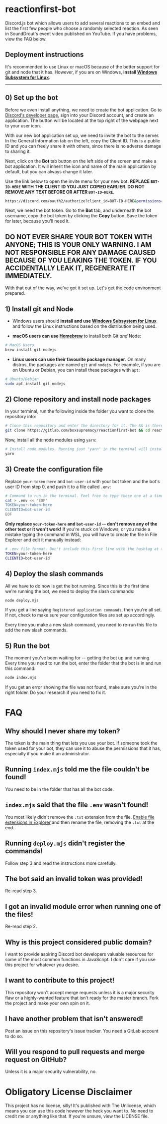 # reactionfirst-bot

Discord.js bot which allows users to add several reactions to an embed and list the first few people who choose a randomly selected reaction. As seen in SoundDrout's event video published on YouTube. If you have problems, view the FAQ below.

## Deployment instructions

It's recommended to use Linux or macOS because of the better support for git and node that it has. However, if you are on Windows, **install [Windows Subsystem for Linux](https://docs.microsoft.com/en-us/windows/wsl/install)**.

---

## 0) Set up the bot

Before we even install anything, we need to create the bot application. Go to [Discord's developer page](https://discord.com/developers), sign into your Discord account, and create an application. The button will be located at the top right of the webpage next to your user icon.

With our new bot application set up, we need to invite the bot to the server. In the General Information tab on the left, copy the Client ID. This is a public ID and you can freely share it with others, since there is no adverse damage to sharing it.

Next, click on the **Bot** tab button on the left side of the screen and make a bot application. It will inherit the icon and name of the main application by default, but you can always change it later.

Use the link below to open the invite menu for your new bot. **REPLACE `BOT-ID-HERE` WITH THE CLIENT ID YOU JUST COPIED EARLIER. DO NOT REMOVE ANY TEXT BEFORE OR AFTER `BOT-ID-HERE`.**

```sh
https://discord.com/oauth2/authorize?client_id=BOT-ID-HERE&permissions=274878196800&scope=applications.commands%20bot
```

Next, we need the bot token. Go to the **Bot** tab, and underneath the bot username, copy the bot token by clicking the **Copy** button. Save the token for later, because you'll need it.

## **DO NOT EVER SHARE YOUR BOT TOKEN WITH ANYONE; THIS IS YOUR ONLY WARNING. I AM NOT RESPONSIBLE FOR ANY DAMAGE CAUSED BECAUSE OF YOU LEAKING THE TOKEN. IF YOU ACCIDENTALLY LEAK IT, REGENERATE IT IMMEDIATELY.**

With that out of the way, we've got it set up. Let's get the code environment prepared.

## 1) Install git and Node

-   Windows users should **install and use [Windows Subsystem for Linux](https://docs.microsoft.com/en-us/windows/wsl/install)** and follow the Linux instructions based on the distribution being used.

-   **macOS users can use [Homebrew](https://brew.sh)** to install both Git _and_ Node:

```sh
# MacOS Users
brew install git nodejs
```

-   **Linux users can use their favourite package manager**. On many distros, the packages are named `git` and `nodejs`. For example, if you are on Ubuntu or Debian, you can install these packages with `apt`:

```sh
# Ubuntu/Debian
sudo apt install git nodejs
```

## 2) Clone repository and install node packages

In your terminal, run the following inside the folder you want to clone the repository into:

```sh
# Clone this repository and enter the directory for it. The && is there to prevent you from entering a nonexistent directory in case the clone fails.
git clone https://gitlab.com/boxsupremacy/reactionfirst-bot && cd reactionfirst-bot
```

Now, install all the node modules using `yarn`:

```sh
# Install node modules. Running just "yarn" in the terminal will install all necessary packages if a "package.json" file exists, in which case it does.
yarn
```

## 3) Create the configuration file

Replace `your-token-here` and `bot-user-id` with your bot token and the bot's user ID from step 0, and push it to a file called `.env`:

```sh
# Command to run in the terminal. Feel free to type these one at a time.
cat > .env << 'EOF'
TOKEN=your-token-here
CLIENTID=bot-user-id
EOF
```

**Only replace `your-token-here` and `bot-user-id` -- don't remove any of the other text or it won't work!** If you're stuck on Windows, or you made a mistake typing the command in WSL, you will have to create the file in File Explorer and edit it manually instead:

```sh
# .env file format. Don't include this first line with the hashtag at the start of it.
TOKEN=your-token-here
CLIENTID=bot-user-id
```

## 4) Deploy the slash commands

All we have to do now is get the bot running. Since this is the first time we're running the bot, we need to deploy the slash commands:

```sh
node deploy.mjs
```

If you get a line saying `Registered application commands`, then you're all set. If not, check to make sure your configuration files are set up accordingly.

Every time you make a new slash command, you need to re-run this file to add the new slash commands.

## 5) Run the bot

The moment you've been waiting for -- getting the bot up and running. Every time you need to run the bot, enter the folder that the bot is in and run this command:

```sh
node index.mjs
```

If you get an error showing the file was not found, make sure you're in the right folder. Do your research if you need to fix it.

# FAQ

## Why should I never share my token?

The token is the main thing that lets you use your bot. If someone took the token used for your bot, they can use it to abuse the permissions that it has, especially if you make it an administrator.

## Running `index.mjs` told me the file couldn't be found!

You need to be in the folder that has all the bot code.

## `index.mjs` said that the file `.env` wasn't found!

You most likely didn't remove the `.txt` extension from the file. [Enable file extensions in Explorer](https://www.howtogeek.com/205086/beginner-how-to-make-windows-show-file-extensions/) and then rename the file, removing the `.txt` at the end.

## Running `deploy.mjs` didn't register the commands!

Follow step 3 and read the instructions more carefully.

## The bot said an invalid token was provided!

Re-read step 3.

## I got an invalid module error when running one of the files!

Re-read step 2.

## Why is this project considered public domain?

I want to provide aspiring Discord bot developers valuable resources for some of the most common functions in JavaScript. I don't care if you use this project for whatever you desire.

## I want to contribute to this project!

This repository won't accept merge requests unless it is a major security flaw or a highly-wanted feature that isn't ready for the master branch. Fork the project and make your own spin on it.

## I have another problem that isn't answered!

Post an issue on this repository's issue tracker. You need a GitLab account to do so.

## Will you respond to pull requests and merge request on GitHub?

Unless it is a major security vulnerability, no.

# Obligatory License Disclaimer

This project has no license, silly! It's published with The Unlicense, which means you can use this code however the heck you want to. No need to credit me or anything like that. If you're unsure, view the LICENSE file.
